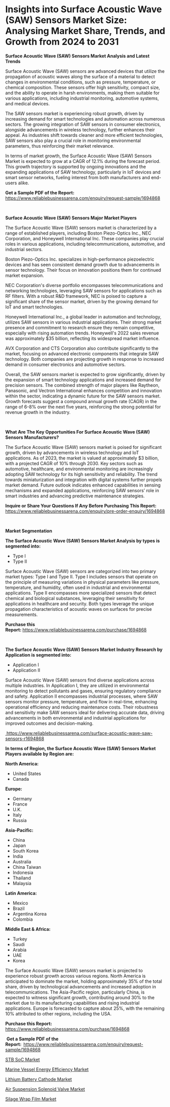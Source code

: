<p><h1>Insights into Surface Acoustic Wave (SAW) Sensors Market Size: Analysing Market Share, Trends, and Growth from 2024 to 2031</h1></p><p><strong>Surface Acoustic Wave (SAW) Sensors Market Analysis and Latest Trends</strong></p>
<p><p>Surface Acoustic Wave (SAW) sensors are advanced devices that utilize the propagation of acoustic waves along the surface of a material to detect changes in environmental conditions, such as pressure, temperature, or chemical composition. These sensors offer high sensitivity, compact size, and the ability to operate in harsh environments, making them suitable for various applications, including industrial monitoring, automotive systems, and medical devices.</p><p>The SAW sensors market is experiencing robust growth, driven by increasing demand for smart technologies and automation across numerous sectors. The growing integration of SAW sensors in consumer electronics, alongside advancements in wireless technology, further enhances their appeal. As industries shift towards cleaner and more efficient technologies, SAW sensors also play a crucial role in monitoring environmental parameters, thus reinforcing their market relevance.</p><p>In terms of market growth, the Surface Acoustic Wave (SAW) Sensors Market is expected to grow at a CAGR of 12.1% during the forecast period. This growth trajectory is supported by ongoing innovations and the expanding applications of SAW technology, particularly in IoT devices and smart sensor networks, fueling interest from both manufacturers and end-users alike.</p></p>
<p><strong>Get a Sample PDF of the Report:&nbsp;</strong> <a href="https://www.reliablebusinessarena.com/enquiry/request-sample/1694868?utm_campaign=1331&utm_medium=2&utm_source=Github&utm_content=ia&utm_term=06102024&utm_id=surface-acoustic-wave-saw-sensors">https://www.reliablebusinessarena.com/enquiry/request-sample/1694868</a></p>
<p>&nbsp;</p>
<p><strong>Surface Acoustic Wave (SAW) Sensors Major Market Players</strong></p>
<p><p>The Surface Acoustic Wave (SAW) sensors market is characterized by a range of established players, including Boston Piezo-Optics Inc., NEC Corporation, and Honeywell International Inc. These companies play crucial roles in various applications, including telecommunications, automotive, and industrial sectors.</p><p>Boston Piezo-Optics Inc. specializes in high-performance piezoelectric devices and has seen consistent demand growth due to advancements in sensor technology. Their focus on innovation positions them for continued market expansion.</p><p>NEC Corporation's diverse portfolio encompasses telecommunications and networking technologies, leveraging SAW sensors for applications such as RF filters. With a robust R&D framework, NEC is poised to capture a significant share of the sensor market, driven by the growing demand for IoT and smart technologies.</p><p>Honeywell International Inc., a global leader in automation and technology, utilizes SAW sensors in various industrial applications. Their strong market presence and commitment to research ensure they remain competitive, especially with rising automation trends. Honeywell's 2022 sales revenue was approximately $35 billion, reflecting its widespread market influence.</p><p>AVX Corporation and CTS Corporation also contribute significantly to the market, focusing on advanced electronic components that integrate SAW technology. Both companies are projecting growth in response to increased demand in consumer electronics and automotive sectors.</p><p>Overall, the SAW sensors market is expected to grow significantly, driven by the expansion of smart technology applications and increased demand for precision sensors. The combined strength of major players like Raytheon, Panasonic, and Vectron International enhances competition and innovation within the sector, indicating a dynamic future for the SAW sensors market. Growth forecasts suggest a compound annual growth rate (CAGR) in the range of 6-8% over the next five years, reinforcing the strong potential for revenue growth in the industry.</p></p>
<p>&nbsp;</p>
<p><strong>What Are The Key Opportunities For Surface Acoustic Wave (SAW) Sensors Manufacturers?</strong></p>
<p><p>The Surface Acoustic Wave (SAW) sensors market is poised for significant growth, driven by advancements in wireless technology and IoT applications. As of 2023, the market is valued at approximately $3 billion, with a projected CAGR of 10% through 2030. Key sectors such as automotive, healthcare, and environmental monitoring are increasingly adopting SAW technology for its high sensitivity and reliability. The trend towards miniaturization and integration with digital systems further propels market demand. Future outlook indicates enhanced capabilities in sensing mechanisms and expanded applications, reinforcing SAW sensors’ role in smart industries and advancing predictive maintenance strategies.</p></p>
<p><strong>Inquire or Share Your Questions If Any Before Purchasing This Report:</strong> <a href="https://www.reliablebusinessarena.com/enquiry/pre-order-enquiry/1694868?utm_campaign=1331&utm_medium=2&utm_source=Github&utm_content=ia&utm_term=06102024&utm_id=surface-acoustic-wave-saw-sensors">https://www.reliablebusinessarena.com/enquiry/pre-order-enquiry/1694868</a></p>
<p>&nbsp;</p>
<p><strong>Market Segmentation</strong></p>
<p><strong>The Surface Acoustic Wave (SAW) Sensors Market Analysis by types is segmented into:</strong></p>
<p><ul><li>Type I</li><li>Type II</li></ul></p>
<p><p>Surface Acoustic Wave (SAW) sensors are categorized into two primary market types: Type I and Type II. Type I includes sensors that operate on the principle of measuring variations in physical parameters like pressure, temperature, and humidity, often used in industrial and environmental applications. Type II encompasses more specialized sensors that detect chemical and biological substances, leveraging their sensitivity for applications in healthcare and security. Both types leverage the unique propagation characteristics of acoustic waves on surfaces for precise measurements.</p></p>
<p><strong>Purchase this Report:&nbsp;</strong><a href="https://www.reliablebusinessarena.com/purchase/1694868?utm_campaign=1331&utm_medium=2&utm_source=Github&utm_content=ia&utm_term=06102024&utm_id=surface-acoustic-wave-saw-sensors">https://www.reliablebusinessarena.com/purchase/1694868</a></p>
<p>&nbsp;</p>
<p><strong>The Surface Acoustic Wave (SAW) Sensors Market Industry Research by Application is segmented into:</strong></p>
<p><ul><li>Application I</li><li>Application II</li></ul></p>
<p><p>Surface Acoustic Wave (SAW) sensors find diverse applications across multiple industries. In Application I, they are utilized in environmental monitoring to detect pollutants and gases, ensuring regulatory compliance and safety. Application II encompasses industrial processes, where SAW sensors monitor pressure, temperature, and flow in real-time, enhancing operational efficiency and reducing maintenance costs. Their robustness and sensitivity make SAW sensors ideal for delivering accurate data, driving advancements in both environmental and industrial applications for improved outcomes and decision-making.</p></p>
<p><a href="https://www.reliablebusinessarena.com/surface-acoustic-wave-saw-sensors-r1694868?utm_campaign=1331&utm_medium=2&utm_source=Github&utm_content=ia&utm_term=06102024&utm_id=surface-acoustic-wave-saw-sensors">&nbsp;https://www.reliablebusinessarena.com/surface-acoustic-wave-saw-sensors-r1694868</a></p>
<p><strong>In terms of Region, the Surface Acoustic Wave (SAW) Sensors Market Players available by Region are:</strong></p>
<p>
    <p> <strong> North America: </strong>
        <ul>
            <li>United States</li>
            <li>Canada</li>
        </ul>
        </p> 
    <p> <strong> Europe: </strong>
        <ul>
            <li>Germany</li>
            <li>France</li>
            <li>U.K.</li>
            <li>Italy</li>
            <li>Russia</li>
        </ul>
        </p> 
    <p> <strong> Asia-Pacific: </strong>
        <ul>
            <li>China</li>
            <li>Japan</li>
            <li>South Korea</li>
            <li>India</li>
            <li>Australia</li>
            <li>China Taiwan</li>
            <li>Indonesia</li>
            <li>Thailand</li>
            <li>Malaysia</li>
        </ul>
        </p> 
    <p> <strong> Latin America: </strong>
        <ul>
            <li>Mexico</li>
            <li>Brazil</li>
            <li>Argentina Korea</li>
            <li>Colombia</li>
        </ul>
        </p> 
    <p> <strong> Middle East & Africa: </strong>
        <ul>
            <li>Turkey</li>
            <li>Saudi</li>
            <li>Arabia</li>
            <li>UAE</li>
            <li>Korea</li>
        </ul>
    </p>
    </p>
<p><p>The Surface Acoustic Wave (SAW) sensors market is projected to experience robust growth across various regions. North America is anticipated to dominate the market, holding approximately 35% of the total share, driven by technological advancements and increased adoption in telecommunications. The Asia-Pacific region, particularly China, is expected to witness significant growth, contributing around 30% to the market due to its manufacturing capabilities and rising industrial applications. Europe is forecasted to capture about 25%, with the remaining 10% attributed to other regions, including the USA.</p></p>
<p><strong>Purchase this Report: </strong><a href="https://www.reliablebusinessarena.com/purchase/1694868?utm_campaign=1331&utm_medium=2&utm_source=Github&utm_content=ia&utm_term=06102024&utm_id=surface-acoustic-wave-saw-sensors">https://www.reliablebusinessarena.com/purchase/1694868</a></p>
<p>&nbsp;<strong>Get a Sample PDF of the Report:&nbsp;&nbsp;</strong><a href="https://www.reliablebusinessarena.com/enquiry/request-sample/1694868?utm_campaign=1331&utm_medium=2&utm_source=Github&utm_content=ia&utm_term=06102024&utm_id=surface-acoustic-wave-saw-sensors">https://www.reliablebusinessarena.com/enquiry/request-sample/1694868</a></p>
<p><strong></strong></p>
<p><p><a href="https://www.linkedin.com/pulse/stb-soc-market-share-analysis-growth-trends-forecasts-period-r8kae?utm_campaign=1331&utm_medium=2&utm_source=Github&utm_content=ia&utm_term=06102024&utm_id=surface-acoustic-wave-saw-sensors">STB SoC Market</a></p><p><a href="https://issuu.com/reportprime-2/docs/marine-vessel-energy-efficiency-mar_6c307432b86fcd?utm_campaign=1331&utm_medium=2&utm_source=Github&utm_content=ia&utm_term=06102024&utm_id=surface-acoustic-wave-saw-sensors">Marine Vessel Energy Efficiency Market</a></p><p><a href="https://issuu.com/reportprime-2/docs/lithium-battery-cathode-market-size_43e27653b7b47d?utm_campaign=1331&utm_medium=2&utm_source=Github&utm_content=ia&utm_term=06102024&utm_id=surface-acoustic-wave-saw-sensors">Lithium Battery Cathode Market</a></p><p><a href="https://www.linkedin.com/pulse/air-suspension-solenoid-valve-market-industry-trends-forecast-itmsf?utm_campaign=1331&utm_medium=2&utm_source=Github&utm_content=ia&utm_term=06102024&utm_id=surface-acoustic-wave-saw-sensors">Air Suspension Solenoid Valve Market</a></p><p><a href="https://www.linkedin.com/pulse/silage-wrap-film-market-report-product-type-three-layersfive-83u9e?utm_campaign=1331&utm_medium=2&utm_source=Github&utm_content=ia&utm_term=06102024&utm_id=surface-acoustic-wave-saw-sensors">Silage Wrap Film Market</a></p></p>